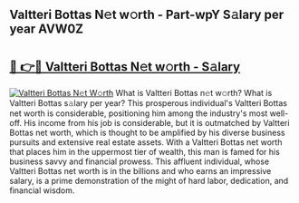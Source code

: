 ## Valtteri Bottas N𝚎t w𝚘rth - Part-wpY S𝚊lary per year AVW0Z

# <h2><a href="http://gc168lh.nevu.top/?p=Valtteri+Bottas">🔗 👉🔴 Valtteri Bottas N𝚎t w𝚘rth - S𝚊lary</a></h2>

[![Valtteri Bottas N𝚎t W𝚘rth](https://i.imgur.com/Oavwk0R.jpeg)](http://gc168lh.nevu.top/?p=Valtteri+Bottas)
What is Valtteri Bottas n𝚎t w𝚘rth? What is Valtteri Bottas s𝚊lary per year?
This prosperous individual's Valtteri Bottas net worth is considerable, positioning him among the industry's most well-off. His income from his job is considerable, but it is outmatched by Valtteri Bottas net worth, which is thought to be amplified by his diverse business pursuits and extensive real estate assets. With a Valtteri Bottas net worth that places him in the uppermost tier of wealth, this man is famed for his business savvy and financial prowess. This affluent individual, whose Valtteri Bottas net worth is in the billions and who earns an impressive salary, is a prime demonstration of the might of hard labor, dedication, and financial wisdom.
